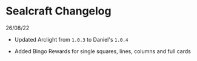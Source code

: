 # Sealcraft Changelog

26/08/22
- Updated Arclight from `1.0.3` to Daniel's `1.0.4`
+ Added Bingo Rewards for single squares, lines, columns and full cards
